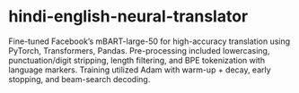 # hindi-english-neural-translator
Fine-tuned Facebook’s mBART-large-50 for high-accuracy translation using PyTorch, Transformers, Pandas. Pre-processing included lowercasing, punctuation/digit stripping, length filtering, and BPE tokenization with language markers. Training utilized Adam with warm-up + decay, early stopping, and beam-search decoding.
